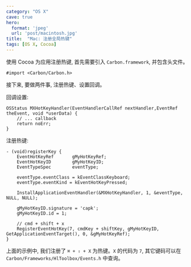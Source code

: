 ```yaml
---
category: "OS X"
cave: true
hero:
  format: 'jpeg'
  url: 'post/macintosh.jpg'
title:  "Mac: 注册全局热键"
tags: [OS X, Cocoa]
---
```

使用 Cocoa 为应用注册热键, 首先需要引入 `Carbon.framework`, 并包含头文件。

```objc
#import <Carbon/Carbon.h>
```

接下来, 要做两件事, 注册热键、设置回调。

回调设置:

```objc
OSStatus MXHotKeyHandler(EventHandlerCallRef nextHandler,EventRef theEvent, void *userData) {
    // ... callback
    return noErr;
}
```

注册热键:

```objc
- (void)registerKey {
    EventHotKeyRef       gMyHotKeyRef;
    EventHotKeyID        gMyHotKeyID;
    EventTypeSpec        eventType;

    eventType.eventClass = kEventClassKeyboard;
    eventType.eventKind = kEventHotKeyPressed;

    InstallApplicationEventHandler(&MXHotKeyHandler, 1, &eventType, NULL, NULL);

    gMyHotKeyID.signature = 'capk';
    gMyHotKeyID.id = 1;

    // cmd + shift + x
    RegisterEventHotKey(7, cmdKey + shiftKey, gMyHotKeyID, GetApplicationEventTarget(), 0, &gMyHotKeyRef);
}
```

上面的示例中, 我们注册了 `⌘ + ⇧ + X` 为热键。`X` 的代码为 `7`, 其它键码可以在 `Carbon/Frameworks/HlToolbox/Events.h` 中查询。
